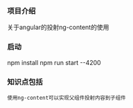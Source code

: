 ### 项目介绍
关于angular的投射ng-content的使用


### 启动
npm install 
npm run start --4200

### 知识点包括
    使用ng-content可以实现父组件投射内容到子组件
